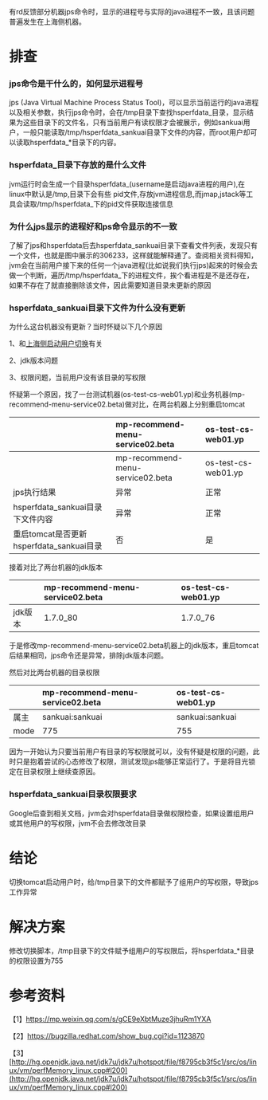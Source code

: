 有rd反馈部分机器jps命令时，显示的进程号与实际的java进程不一致，且该问题普遍发生在上海侧机器。



# 排查

### jps命令是干什么的，如何显示进程号

jps (Java Virtual Machine Process Status Tool)，可以显示当前运行的java进程以及相关参数，执行jps命令时，会在/tmp目录下查找hsperfdata_<username>目录，显示结果为这些目录下的文件名，只有当前用户有读权限才会被展示，例如sankuai用户，一般只能读取/tmp/hsperfdata_sankuai目录下文件的内容，而root用户却可以读取hsperfdata_*目录下的内容。



### hsperfdata_<username>目录下存放的是什么文件

jvm运行时会生成一个目录hsperfdata_<username>(username是启动java进程的用户),在linux中默认是/tmp,目录下会有些 pid文件,存放jvm进程信息,而jmap,jstack等工具会读取/tmp/hsperfdata_<username>下的pid文件获取连接信息



### 为什么jps显示的进程好和ps命令显示的不一致

了解了jps和hsperfdata后去hsperfdata_sankuai目录下查看文件列表，发现只有一个文件，也就是图中展示的306233，这样就能解释通了。查阅相关资料得知，jvm会在当前用户接下来的任何一个java进程(比如说我们执行jps)起来的时候会去做一个判断，遍历/tmp/hsperfdata_<user>下的进程文件，挨个看进程是不是还存在，如果不存在了就直接删除该文件，因此需要知道目录未更新的原因



### hsperfdata_sankuai目录下文件为什么没有更新

为什么这台机器没有更新？当时怀疑以下几个原因

1、和[上海侧启动用户切换](https://km.sankuai.com/page/16326655)有关

2、jdk版本问题

3、权限问题，当前用户没有该目录的写权限

怀疑第一个原因，找了一台测试机器(os-test-cs-web01.yp)和业务机器(mp-recommend-menu-service02.beta)做对比，在两台机器上分别重启tomcat

|                                          | mp-recommend-menu-service02.beta | os-test-cs-web01.yp |
| :--------------------------------------- | :------------------------------- | :------------------ |
|                                          | mp-recommend-menu-service02.beta | os-test-cs-web01.yp |
| jps执行结果                              | 异常                             | 正常                |
| hsperfdata_sankuai目录下文件内容         | 异常                             | 正常                |
| 重启tomcat是否更新hsperfdata_sankuai目录 | 否                               | 是                  |

接着对比了两台机器的jdk版本

|         | mp-recommend-menu-service02.beta | os-test-cs-web01.yp |
| :------ | :------------------------------- | :------------------ |
| jdk版本 | 1.7.0_80                         | 1.7.0_76            |

于是修改mp-recommend-menu-service02.beta机器上的jdk版本，重启tomcat后结果相同，jps命令还是异常，排除jdk版本问题。

然后对比两台机器的目录权限

|      | mp-recommend-menu-service02.beta | os-test-cs-web01.yp |
| :--- | :------------------------------- | :------------------ |
| 属主 | sankuai:sankuai                  | sankuai:sankuai     |
| mode | 775                              | 755                 |

因为一开始认为只要当前用户有目录的写权限就可以，没有怀疑是权限的问题，此时只是抱着尝试的心态修改了权限，测试发现jps能够正常运行了。于是将目光锁定在目录权限上继续查原因。

### hsperfdata_sankuai目录权限要求

Google后查到相关文档，jvm会对hsperfdata目录做权限检查，如果设置组用户或其他用户的写权限，jvm不会去修改改目录



# 结论

切换tomcat启动用户时，给/tmp目录下的文件都赋予了组用户的写权限，导致jps工作异常



# 解决方案

修改切换脚本，/tmp目录下的文件赋予组用户的写权限后，将hsperfdata_*目录的权限设置为755



# 参考资料

【1】https://mp.weixin.qq.com/s/gCE9eXbtMuze3jhuRm1YXA

【2】https://bugzilla.redhat.com/show_bug.cgi?id=1123870

【3】[http://hg.openjdk.java.net/jdk7u/jdk7u/hotspot/file/f8795cb3f5c1/src/os/linux/vm/perfMemory_linux.cpp#l200](http://hg.openjdk.java.net/jdk7u/jdk7u/hotspot/file/f8795cb3f5c1/src/os/linux/vm/perfMemory_linux.cpp#l200)